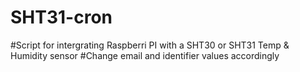# SHT31-cron
#Script for intergrating Raspberri PI with a SHT30 or SHT31 Temp & Humidity sensor
#Change email and identifier values accordingly
